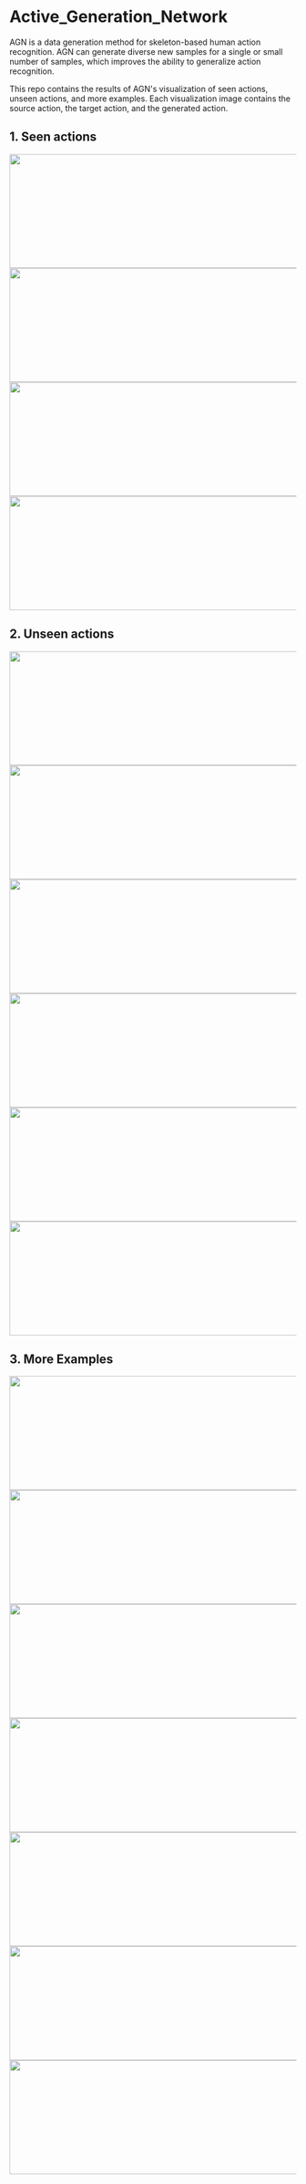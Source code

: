 # Active_Generation_Network
AGN is a data generation method for skeleton-based human action recognition. AGN can generate diverse new samples for a single or small number of samples, which improves the ability to generalize action recognition. 

This repo contains the results of AGN's visualization of seen actions, unseen actions, and more examples. Each visualization image contains the source action, the target action, and the generated action.

## 1. Seen actions

<div align="center">
<img src="https://github.com/imustwangxin/active-generation-network/blob/main/SeenActions/26-04output.gif" width="800" height="200"> 
</div>

<div align="center">
<img src="https://github.com/imustwangxin/active-generation-network/blob/main/SeenActions/39-26output.gif" width="800" height="200"> 
</div>

<div align="center">
<img src="https://github.com/imustwangxin/active-generation-network/blob/main/SeenActions/09-26output.gif" width="800" height="200"> 
</div>

<div align="center">
<img src="https://github.com/imustwangxin/active-generation-network/blob/main/SeenActions/25-04output.gif" width="800" height="200"> 
</div>

## 2. Unseen actions

<div align="center">
<img src="https://github.com/imustwangxin/active-generation-network/blob/main/UnseenActions/01-24output.gif" width="800" height="200"> 
</div>

<div align="center">
<img src="https://github.com/imustwangxin/active-generation-network/blob/main/UnseenActions/01-27output.gif" width="800" height="200"> 
</div>

<div align="center">
<img src="https://github.com/imustwangxin/active-generation-network/blob/main/UnseenActions/24-01output.gif" width="800" height="200"> 
</div>

<div align="center">
<img src="https://github.com/imustwangxin/active-generation-network/blob/main/UnseenActions/24-27output.gif" width="800" height="200"> 
</div>

<div align="center">
<img src="https://github.com/imustwangxin/active-generation-network/blob/main/UnseenActions/27-01output.gif" width="800" height="200"> 
</div>

<div align="center">
<img src="https://github.com/imustwangxin/active-generation-network/blob/main/UnseenActions/27-24output.gif" width="800" height="200"> 
</div>

## 3. More Examples

<div align="center">
<img src="https://github.com/imustwangxin/active-generation-network/blob/main/MoreExamples/25-26E0output.gif" width="800" height="200"> 
</div>

<div align="center">
<img src="https://github.com/imustwangxin/active-generation-network/blob/main/MoreExamples/31-04E0output.gif" width="800" height="200"> 
</div>

<div align="center">
<img src="https://github.com/imustwangxin/active-generation-network/blob/main/MoreExamples/31-26E0output.gif" width="800" height="200"> 
</div>

<div align="center">
<img src="https://github.com/imustwangxin/active-generation-network/blob/main/MoreExamples/35-04E1output.gif" width="800" height="200"> 
</div>

<div align="center">
<img src="https://github.com/imustwangxin/active-generation-network/blob/main/MoreExamples/35-26E2output.gif" width="800" height="200"> 
</div>

<div align="center">
<img src="https://github.com/imustwangxin/active-generation-network/blob/main/MoreExamples/39-04E1output.gif" width="800" height="200"> 
</div>

<div align="center">
<img src="https://github.com/imustwangxin/active-generation-network/blob/main/MoreExamples/39-26E0output.gif" width="800" height="200"> 
</div>
